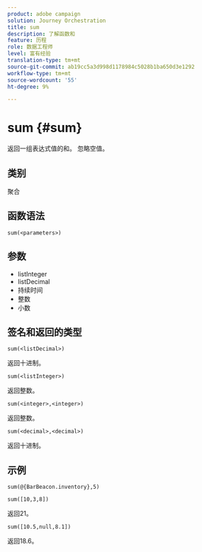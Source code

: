```yaml
---
product: adobe campaign
solution: Journey Orchestration
title: sum
description: 了解函数和
feature: 历程
role: 数据工程师
level: 富有经验
translation-type: tm+mt
source-git-commit: ab19cc5a3d998d1178984c5028b1ba650d3e1292
workflow-type: tm+mt
source-wordcount: '55'
ht-degree: 9%

---
```



# sum {#sum}

返回一组表达式值的和。 忽略空值。

## 类别

聚合

## 函数语法

`sum(<parameters>)`

## 参数

* listInteger
* listDecimal
* 持续时间
* 整数
* 小数

## 签名和返回的类型

`sum(<listDecimal>)`

返回十进制。

`sum(<listInteger>)`

返回整数。

`sum(<integer>,<integer>)`

返回整数。

`sum(<decimal>,<decimal>)`

返回十进制。

## 示例

`sum(@{BarBeacon.inventory},5)`

`sum([10,3,8])`

返回21。

`sum([10.5,null,8.1])`

返回18.6。
